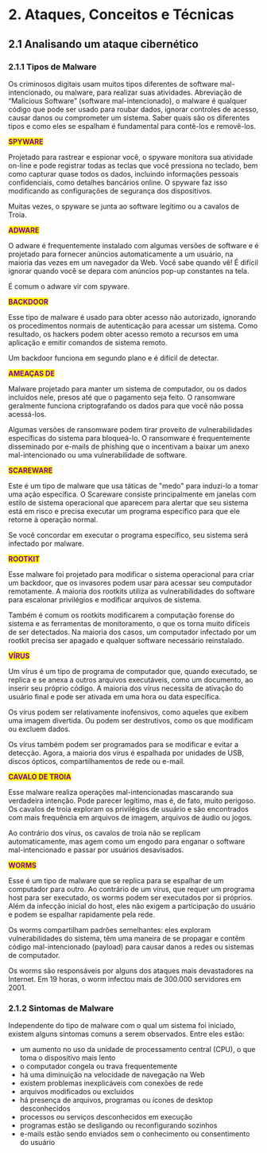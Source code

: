# 2. Ataques, Conceitos e Técnicas

## 2.1 Analisando um ataque cibernético

### 2.1.1 Tipos  de Malware&#x20;

Os criminosos digitais usam muitos tipos diferentes de software mal-intencionado, ou malware, para realizar suas atividades. Abreviação de “Malicious Software” (software mal-intencionado), o malware é qualquer código que pode ser usado para roubar dados, ignorar controles de acesso, causar danos ou comprometer um sistema. Saber quais são os diferentes tipos e como eles se espalham é fundamental para contê-los e removê-los.

<mark style="color:purple;">**SPYWARE**</mark>

Projetado para rastrear e espionar você, o spyware monitora sua atividade on-line e pode registrar todas as teclas que você pressiona no teclado, bem como capturar quase todos os dados, incluindo informações pessoais confidenciais, como detalhes bancários online. O spyware faz isso modificando as configurações de segurança dos dispositivos.

Muitas vezes, o spyware se junta ao software legítimo ou a cavalos de Troia.

<mark style="color:purple;">**ADWARE**</mark>

O adware é frequentemente instalado com algumas versões de software e é projetado para fornecer anúncios automaticamente a um usuário, na maioria das vezes em um navegador da Web. Você sabe quando vê! É difícil ignorar quando você se depara com anúncios pop-up constantes na tela.

É comum o adware vir com spyware.

<mark style="color:purple;">**BACKDOOR**</mark>

Esse tipo de malware é usado para obter acesso não autorizado, ignorando os procedimentos normais de autenticação para acessar um sistema. Como resultado, os hackers podem obter acesso remoto a recursos em uma aplicação e emitir comandos de sistema remoto.

Um backdoor funciona em segundo plano e é difícil de detectar.

<mark style="color:purple;">**AMEAÇAS DE**</mark>&#x20;

Malware projetado para manter um sistema de computador, ou os dados incluídos nele, presos até que o pagamento seja feito. O ransomware geralmente funciona criptografando os dados para que você não possa acessá-los.

Algumas versões de ransomware podem tirar proveito de vulnerabilidades específicas do sistema para bloqueá-lo. O ransomware é frequentemente disseminado por e-mails de phishing que o incentivam a baixar um anexo mal-intencionado ou uma vulnerabilidade de software.

<mark style="color:purple;">**SCAREWARE**</mark>

Este é um tipo de malware que usa táticas de "medo" para induzi-lo a tomar uma ação específica. O Scareware consiste principalmente em janelas com estilo de sistema operacional que aparecem para alertar que seu sistema está em risco e precisa executar um programa específico para que ele retorne à operação normal.

Se você concordar em executar o programa específico, seu sistema será infectado por malware.

<mark style="color:purple;">**ROOTKIT**</mark>

Esse malware foi projetado para modificar o sistema operacional para criar um backdoor, que os invasores podem usar para acessar seu computador remotamente. A maioria dos rootkits utiliza as vulnerabilidades do software para escalonar privilégios e modificar arquivos de sistema.

Também é comum os rootkits modificarem a computação forense do sistema e as ferramentas de monitoramento, o que os torna muito difíceis de ser detectados. Na maioria dos casos, um computador infectado por um rootkit precisa ser apagado e qualquer software necessário reinstalado.

<mark style="color:purple;">**VÍRUS**</mark>

Um vírus é um tipo de programa de computador que, quando executado, se replica e se anexa a outros arquivos executáveis, como um documento, ao inserir seu próprio código. A maioria dos vírus necessita de ativação do usuário final e pode ser ativada em uma hora ou data específica.

Os vírus podem ser relativamente inofensivos, como aqueles que exibem uma imagem divertida. Ou podem ser destrutivos, como os que modificam ou excluem dados.

Os vírus também podem ser programados para se modificar e evitar a detecção. Agora, a maioria dos vírus é espalhada por unidades de USB, discos ópticos, compartilhamentos de rede  ou e-mail.

<mark style="color:purple;">**CAVALO DE TROIA**</mark>

Esse malware realiza operações mal-intencionadas mascarando sua verdadeira intenção. Pode parecer legítimo, mas é, de fato, muito perigoso. Os cavalos de troia exploram os privilégios de usuário e são encontrados com mais frequência em arquivos de imagem, arquivos de áudio ou jogos.

Ao contrário dos vírus, os cavalos de troia não se replicam automaticamente, mas agem como um engodo para enganar o software mal-intencionado e passar por usuários desavisados.

<mark style="color:purple;">**WORMS**</mark>

Esse é um tipo de malware que se replica para se espalhar de um computador para outro. Ao contrário de um vírus, que requer um programa host para ser executado, os worms podem ser executados por si próprios. Além da infecção inicial do host, eles não exigem a participação do usuário e podem se espalhar rapidamente pela rede.

Os worms compartilham padrões semelhantes: eles exploram vulnerabilidades do sistema, têm uma maneira de se propagar e contêm código mal-intencionado (payload) para causar danos a redes ou sistemas de computador.

Os worms são responsáveis por alguns dos ataques mais devastadores na Internet. Em 19 horas, o worm infectou mais de 300.000 servidores em 2001.



### 2.1.2 Sintomas de Malware

Independente do tipo de malware com o qual um sistema foi iniciado, existem alguns sintomas comuns a serem observados. Entre eles estão:

* um aumento no uso da unidade de processamento central (CPU), o que toma o dispositivo mais lento
* o computador congela ou trava frequentemente
* há uma diminuição na velocidade de navegação na Web
* existem problemas inexplicáveis com conexões de rede&#x20;
* arquivos modificados ou excluídos&#x20;
* há presença de arquivos, programas ou ícones de desktop desconhecidos
* processos ou serviços desconhecidos em execução
* programas estão se desligando ou reconfigurando sozinhos
* e-mails estão sendo enviados sem o conhecimento ou consentimento do usuário


